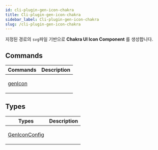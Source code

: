 ```yaml
---
id: cli-plugin-gen-icon-chakra
title: Cli-plugin-gen-icon-chakra
sidebar_label: Cli-plugin-gen-icon-chakra
slug: /cli-plugin-gen-icon-chakra
---
```






지정된 경로의 `svg`파일 기반으로 **Chakra UI Icon Component** 를 생성합니다.




## Commands

<table>
<thead>
<tr>
<th>Commands</th>
<th>Description</th>
</tr>
</thead>
<tbody>
<tr><td>

[genIcon](./cli-plugin-gen-icon-chakra.genicon)

</td>


<td>



</td></tr>
</tbody>
</table>



## Types

<table>
<thead>
<tr>
<th>Types</th>
<th>Description</th>
</tr>
</thead>
<tbody>
<tr><td>

[GenIconConfig](./cli-plugin-gen-icon-chakra.geniconconfig)

</td>


<td>



</td></tr>
</tbody>
</table>

